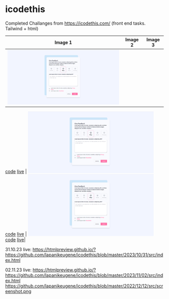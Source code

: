 # icodethis
Completed Challanges from https://icodethis.com/ (front end tasks. Tailwind + html)

| Image 1                              | Image 2                              | Image 3                              |
|--------------------------------------|--------------------------------------|--------------------------------------|
| <img src="https://github.com/lapanikeugene/icodethis/blob/master/2022/12/12/src/screenshot.png" width="400">  
  [code](https://github.com/lapanikeugene/icodethis/blob/master/2022/12/12/src/index.html)
  [live](https://icodethis.com/submissions/60340)
| <img src="https://github.com/lapanikeugene/icodethis/blob/master/2022/12/12/src/screenshot.png" width="400">  
  [code](https://github.com/lapanikeugene/icodethis/blob/master/2022/12/12/src/index.html)
  [live](https://icodethis.com/submissions/60340)
| <img src="https://github.com/lapanikeugene/icodethis/blob/master/2022/12/12/src/screenshot.png" width="400">  
  [code](https://github.com/lapanikeugene/icodethis/blob/master/2022/12/12/src/index.html)
  [live](https://icodethis.com/submissions/60340)|

31.10.23
live: https://htmlpreview.github.io/?https://github.com/lapanikeugene/icodethis/blob/master/2023/10/31/src/index.html

02.11.23
live: https://htmlpreview.github.io/?https://github.com/lapanikeugene/icodethis/blob/master/2023/11/02/src/index.html
https://github.com/lapanikeugene/icodethis/blob/master/2022/12/12/src/screenshot.png
